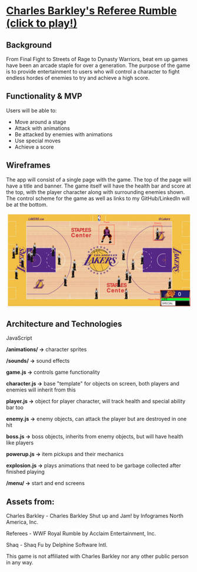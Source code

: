 # [Charles Barkley's Referee Rumble (click to play!)](https://richyrichhh.github.io/rr/dist/index.html)

## Background
From Final Fight to Streets of Rage to Dynasty Warriors, beat em up games have been an arcade staple for over a generation. The purpose of the game is to provide entertainment to users who will control a character to fight endless hordes of enemies to try and achieve a high score.

## Functionality & MVP
Users will be able to:
+	 Move around a stage
+  Attack with animations
+	 Be attacked by enemies with animations
+  Use special moves
+	 Achieve a score

## Wireframes
The app will consist of a single page with the game. The top of the page will have a title and banner. The game itself will have the health bar and score at the top, with the player character along with surrounding enemies shown. The control scheme for the game as well as links to my GitHub/LinkedIn will be at the bottom.

![Screenshot](https://github.com/richyrichhh/rr/blob/master/images/gameplay_screen.png?raw=true)

## Architecture and Technologies
JavaScript

**/animations/ ->** character sprites

**/sounds/ ->** sound effects

**game.js ->** controls game functionality

**character.js ->** base "template" for objects on screen, both players and enemies will inherit from this

**player.js ->** object for player character, will track health and special ability bar too

**enemy.js ->** enemy objects, can attack the player but are destroyed in one hit

**boss.js ->** boss objects, inherits from enemy objects, but will have health like players

**powerup.js ->** item pickups and their mechanics

**explosion.js ->** plays animations that need to be garbage collected after finished playing

**/menu/ ->** start and end screens


## Assets from:

Charles Barkley - Charles Barkley Shut up and Jam! by Infogrames North America, Inc.

Referees - WWF Royal Rumble by Acclaim Entertainment, Inc.

Shaq - Shaq Fu by Delphine Software Intl.

This game is not affiliated with Charles Barkley nor any other public person in any way.
